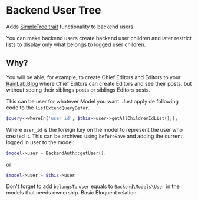 # Backend User Tree
Adds [SimpleTree trait](https://octobercms.com/docs/database/traits#simple-tree) functionality to backend users.

You can make backend users create backend user children and later restrict lists to display only what belongs to logged user children.

## Why?

You will be able, for example, to create Chief Editors and Editors to your [RainLab.Blog](https://octobercms.com/plugin/rainlab-blog) where Chief Editors can create Editors and see their posts, but without seeing their siblings posts or siblings Editors posts.

This can be user for whatever Model you want. Just apply de following code to the `listExtendQueryBefor`.

```php
$query->whereIn('user_id', $this->user->getAllChildrenIdList(););
```

Where `user_id` is the foreign key on the model to represent the user who created it.
This can be archived using `beforeSave` and adding the current logged in user to the model:

```php
$model->user = BackendAuth::getUser();
```

or

```php
$model->user = $this->user
```

Don't forget to add `belongsTo` `user` equals to `Backend\Models\User` in the models that needs ownership. Basic Eloquent relation.
